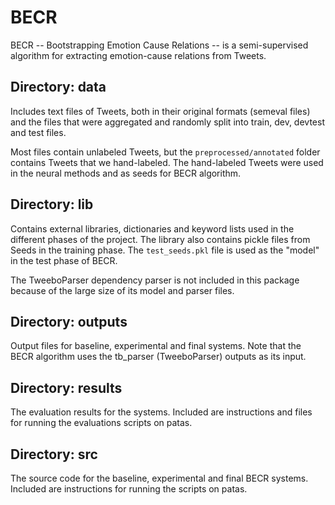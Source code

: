 # BECR 
BECR -- Bootstrapping Emotion Cause Relations -- is a semi-supervised algorithm for extracting emotion-cause relations from Tweets.

## Directory: data

Includes text files of Tweets, both in their original formats (semeval files) and the files that were aggregated and randomly split into train, dev, devtest and test files. 

Most files contain unlabeled Tweets, but the `preprocessed/annotated` folder contains Tweets that we hand-labeled. The hand-labeled Tweets were used in the neural methods and as seeds for BECR algorithm.

## Directory: lib

Contains external libraries, dictionaries and keyword lists used in the different phases of the project. The library also contains pickle files from Seeds in the training phase. The `test_seeds.pkl` file is used as the "model" in the test phase of BECR.

The TweeboParser dependency parser is not included in this package because of the large size of its model and parser files. 

## Directory: outputs

Output files for baseline, experimental and final systems. Note that the BECR algorithm uses the tb_parser (TweeboParser) outputs as its input.

## Directory: results

The evaluation results for the systems. Included are instructions and files for running the evaluations scripts on patas.

## Directory: src

The source code for the baseline, experimental and final BECR systems. Included are instructions for running the scripts on patas.
